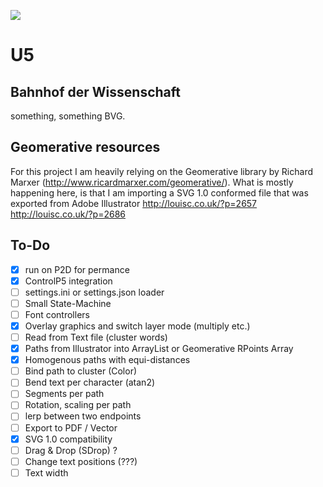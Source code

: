 [![](https://img.shields.io/badge/using-Processing-brightgreen.svg?style=flat-square&color=000000)](http://processing.org/)

# U5
## Bahnhof der Wissenschaft
something, something BVG.

## Geomerative resources
For this project I am heavily relying on the Geomerative library by Richard Marxer (http://www.ricardmarxer.com/geomerative/).
What is mostly happening here, is that I am importing a SVG 1.0 conformed file that was exported from Adobe Illustrator
http://louisc.co.uk/?p=2657
http://louisc.co.uk/?p=2686

## To-Do
- [x] run on P2D for permance
- [x] ControlP5 integration
- [ ] settings.ini or settings.json loader
- [ ] Small State-Machine
- [ ] Font controllers
- [x] Overlay graphics and switch layer mode (multiply etc.)
- [ ] Read from Text file (cluster words)
- [x] Paths from Illustrator into ArrayList or Geomerative RPoints Array
- [x] Homogenous paths with equi-distances
- [ ] Bind path to cluster (Color)
- [ ] Bend text per character (atan2)
- [ ] Segments per path
- [ ] Rotation, scaling per path
- [ ] lerp between two endpoints
- [ ] Export to PDF / Vector
- [x] SVG 1.0 compatibility
- [ ] Drag & Drop (SDrop) ?
- [ ] Change text positions (???)
- [ ] Text width